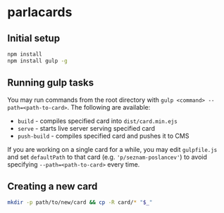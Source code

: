 # parlacards

## Initial setup
```bash
npm install
npm install gulp -g
```

## Running gulp tasks
You may run commands from the root directory with `gulp <command> --path=<path-to-card>`. The following are available:
- `build` - compiles specified card into `dist/card.min.ejs`
- `serve` - starts live server serving specified card
- `push-build` - compiles specified card and pushes it to CMS

If you are working on a single card for a while, you may edit `gulpfile.js` and set `defaultPath` to that card (e.g. `'p/seznam-poslancev'`) to avoid specifying `--path=<path-to-card>` every time.

## Creating a new card
```bash
mkdir -p path/to/new/card && cp -R card/* "$_"
```
